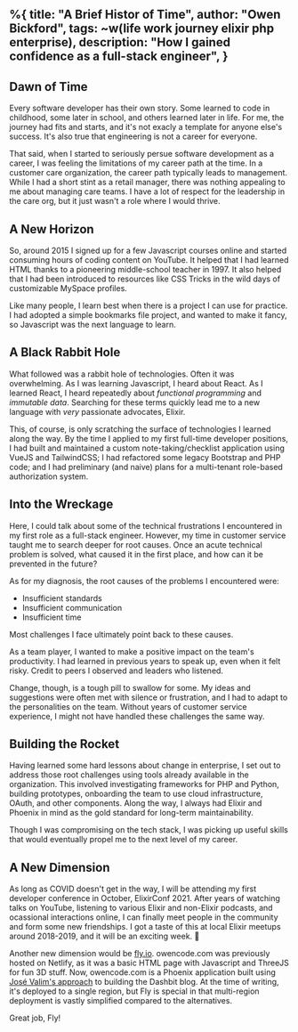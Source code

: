 %{
  title: "A Brief Histor of Time",
  author: "Owen Bickford",
  tags: ~w(life work journey elixir php enterprise),
  description: "How I gained confidence as a full-stack engineer",
}
---
## Dawn of Time

Every software developer has their own story. Some learned to code in childhood, some later in school, and others learned later in life. For me, the journey had fits and starts, and it's not exacly a template for anyone else's success. It's also true that engineering is not a career for everyone.

That said, when I started to seriously persue software development as a career, I was feeling the limitations of my career path at the time. In a customer care organization, the career path typically leads to management. While I had a short stint as a retail manager, there was nothing appealing to me about managing care teams. I have a lot of respect for the leadership in the care org, but it just wasn't a role where I would thrive.

## A New Horizon

So, around 2015 I signed up for a few Javascript courses online and started consuming hours of coding content on YouTube. It helped that I had learned HTML thanks to a pioneering middle-school teacher in 1997. It also helped that I had been introduced to resources like CSS Tricks in the wild days of customizable MySpace profiles.

Like many people, I learn best when there is a project I can use for practice. I had adopted a simple bookmarks file project, and wanted to make it fancy, so Javascript was the next language to learn.

## A Black Rabbit Hole

What followed was a rabbit hole of technologies. Often it was overwhelming. As I was learning Javascript, I heard about React. As I learned React, I heard repeatedly about _functional programming_ and _immutable data_. Searching for these terms quickly lead me to a new language with _very_ passionate advocates, Elixir.

This, of course, is only scratching the surface of technologies I learned along the way. By the time I applied to my first full-time developer positions, I had built and maintained a custom note-taking/checklist application using VueJS and TailwindCSS; I had refactored some legacy Bootstrap and PHP code; and I had preliminary (and naive) plans for a multi-tenant role-based authorization system.

## Into the Wreckage

Here, I could talk about some of the technical frustrations I encountered in my first role as a full-stack engineer. However, my time in customer service taught me to search deeper for root causes. Once an acute technical problem is solved, what caused it in the first place, and how can it be prevented in the future?

As for my diagnosis, the root causes of the problems I encountered were:

- Insufficient standards
- Insufficient communication
- Insufficient time

Most challenges I face ultimately point back to these causes.

As a team player, I wanted to make a positive impact on the team's productivity. I had learned in previous years to speak up, even when it felt risky. Credit to peers I observed and leaders who listened.

Change, though, is a tough pill to swallow for some. My ideas and suggestions were often met with silence or frustration, and I had to adapt to the personalities on the team. Without years of customer service experience, I might not have handled these challenges the same way.

## Building the Rocket

Having learned some hard lessons about change in enterprise, I set out to address those root challenges using tools already available in the organization. This involved investigating frameworks for PHP and Python, building prototypes, onboarding the team to use cloud infrastructure, OAuth, and other components. Along the way, I always had Elixir and Phoenix in mind as the gold standard for long-term maintainability.

Though I was compromising on the tech stack, I was picking up useful skills that would eventually propel me to the next level of my career.

## A New Dimension

As long as COVID doesn't get in the way, I will be attending my first developer conference in October, ElixirConf 2021. After years of watching talks on YouTube, listening to various Elixir and non-Elixir podcasts, and ocassional interactions online, I can finally meet people in the community and form some new friendships. I got a taste of this at local Elixir meetups around 2018-2019, and it will be an exciting week. 🤞

Another new dimension would be [fly.io](fly.io). owencode.com was previously hosted on Netlify, as it was a basic HTML page with Javascript and ThreeJS for fun 3D stuff. Now, owencode.com is a Phoenix application built using [José Valim's approach](https://dashbit.co/blog/welcome-to-our-blog-how-it-was-made) to building the Dashbit blog. At the time of writing, it's deployed to a single region, but Fly is special in that multi-region deployment is vastly simplified compared to the alternatives.

Great job, Fly!
